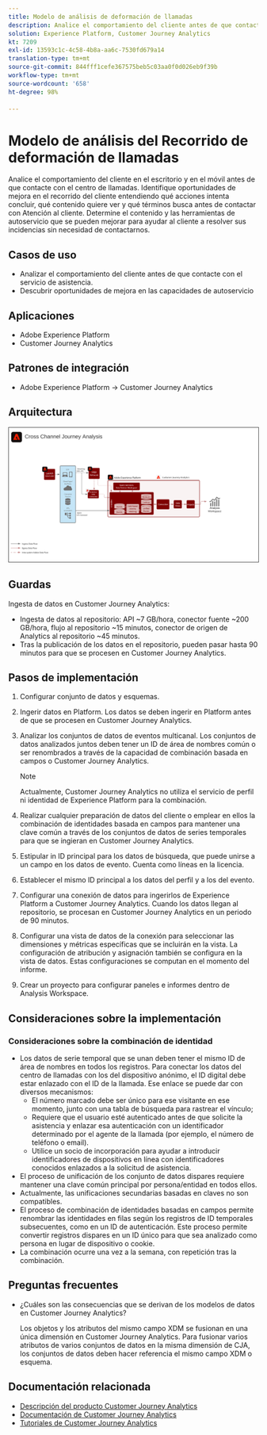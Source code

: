 ```yaml
---
title: Modelo de análisis de deformación de llamadas
description: Analice el comportamiento del cliente antes de que contacte con el centro de llamadas.
solution: Experience Platform, Customer Journey Analytics
kt: 7209
exl-id: 13593c1c-4c58-4b8a-aa6c-7530fd679a14
translation-type: tm+mt
source-git-commit: 844fff1cefe367575beb5c03aa0f0d026eb9f39b
workflow-type: tm+mt
source-wordcount: '658'
ht-degree: 98%

---
```


# Modelo de análisis del Recorrido de deformación de llamadas

Analice el comportamiento del cliente en el escritorio y en el móvil antes de que contacte con el centro de llamadas. Identifique oportunidades de mejora en el recorrido del cliente entendiendo qué acciones intenta concluir, qué contenido quiere ver y qué términos busca antes de contactar con Atención al cliente. Determine el contenido y las herramientas de autoservicio que se pueden mejorar para ayudar al cliente a resolver sus incidencias sin necesidad de contactarnos.

## Casos de uso

* Analizar el comportamiento del cliente antes de que contacte con el servicio de asistencia.
* Descubrir oportunidades de mejora en las capacidades de autoservicio

## Aplicaciones

* Adobe Experience Platform
* Customer Journey Analytics

## Patrones de integración

* Adobe Experience Platform → Customer Journey Analytics

## Arquitectura

<img src="assets/CJA.svg" alt="Arquitectura de referencia para el modelo de Customer Journey Analytics" style="border:1px solid #4a4a4a" />

## Guardas

Ingesta de datos en Customer Journey Analytics:

* Ingesta de datos al repositorio: API ~7 GB/hora, conector fuente ~200 GB/hora, flujo al repositorio ~15 minutos, conector de origen de Analytics al repositorio ~45 minutos.
* Tras la publicación de los datos en el repositorio, pueden pasar hasta 90 minutos para que se procesen en Customer Journey Analytics.

## Pasos de implementación

1. Configurar conjunto de datos y esquemas.
1. Ingerir datos en Platform.
Los datos se deben ingerir en Platform antes de que se procesen en Customer Journey Analytics.
1. Analizar los conjuntos de datos de eventos multicanal.
Los conjuntos de datos analizados juntos deben tener un ID de área de nombres común o ser renombrados a través de la capacidad de combinación basada en campos o Customer Journey Analytics. 

   >[!NOTE]
   >
   >Actualmente, Customer Journey Analytics no utiliza el servicio de perfil ni identidad de Experience Platform para la combinación.

1. Realizar cualquier preparación de datos del cliente o emplear en ellos la combinación de identidades basada en campos para mantener una clave común a través de los conjuntos de datos de series temporales para que se ingieran en Customer Journey Analytics.
1. Estipular in ID principal para los datos de búsqueda, que puede unirse a un campo en los datos de evento. Cuenta como líneas en la licencia.
1. Establecer el mismo ID principal a los datos del perfil y a los del evento.
1. Configurar una conexión de datos para ingerirlos de Experience Platform a Customer Journey Analytics. Cuando los datos llegan al repositorio, se procesan en Customer Journey Analytics en un periodo de 90 minutos.
1. Configurar una vista de datos de la conexión para seleccionar las dimensiones y métricas específicas que se incluirán en la vista. La configuración de atribución y asignación también se configura en la vista de datos. Estas configuraciones se computan en el momento del informe.
1. Crear un proyecto para configurar paneles e informes dentro de Analysis Workspace.

## Consideraciones sobre la implementación

### Consideraciones sobre la combinación de identidad

* Los datos de serie temporal que se unan deben tener el mismo ID de área de nombres en todos los registros. Para conectar los datos del centro de llamadas con los del dispositivo anónimo, el ID digital debe estar enlazado con el ID de la llamada. Ese enlace se puede dar con diversos mecanismos:
   * El número marcado debe ser único para ese visitante en ese momento, junto con una tabla de búsqueda para rastrear el vínculo;
   * Requiere que el usuario esté autenticado antes de que solicite la asistencia y enlazar esa autenticación con un identificador determinado por el agente de la llamada (por ejemplo, el número de teléfono o email).
   * Utilice un socio de incorporación para ayudar a introducir identificadores de dispositivos en línea con identificadores conocidos enlazados a la solicitud de asistencia.
* El proceso de unificación de los conjunto de datos dispares requiere mantener una clave común principal por persona/entidad en todos ellos.
* Actualmente, las unificaciones secundarias basadas en claves no son compatibles.
* El proceso de combinación de identidades basadas en campos permite renombrar las identidades en filas según los registros de ID temporales subsecuentes, como en un ID de autenticación. Este proceso permite convertir registros dispares en un ID único para que sea analizado como persona en lugar de dispositivo o cookie.
* La combinación ocurre una vez a la semana, con repetición tras la combinación.

## Preguntas frecuentes

* ¿Cuáles son las consecuencias que se derivan de los modelos de datos en Customer Journey Analytics?

   Los objetos y los atributos del mismo campo XDM se fusionan en una única dimensión en Customer Journey Analytics. Para fusionar varios atributos de varios conjuntos de datos en la misma dimensión de CJA, los conjuntos de datos deben hacer referencia el mismo campo XDM o esquema.

## Documentación relacionada

* [Descripción del producto Customer Journey Analytics](https://helpx.adobe.com/es/legal/product-descriptions/customer-journey-analytics.html)
* [Documentación de Customer Journey Analytics](https://experienceleague.adobe.com/docs/customer-journey-analytics.html?lang=es)
* [Tutoriales de Customer Journey Analytics](https://experienceleague.adobe.com/docs/customer-journey-analytics-learn/tutorials/overview.html?lang=es)
